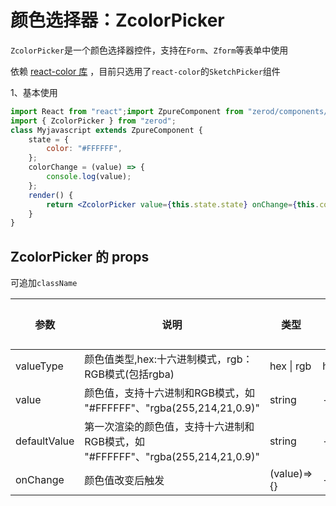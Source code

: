 # 颜色选择器：ZcolorPicker

`ZcolorPicker`是一个颜色选择器控件，支持在`Form`、`Zform`等表单中使用

依赖 <a href="http://casesandberg.github.io/react-color/" target="_blank">react-color 库</a> ，目前只选用了`react-color`的`SketchPicker`组件

1、基本使用

<div class="z-demo-box" data-render="demo1" data-title="基本使用"></div>

```jsx
import React from "react";import ZpureComponent from "zerod/components/ZpureComponent";
import { ZcolorPicker } from "zerod";
class Myjavascript extends ZpureComponent {
	state = {
		color: "#FFFFFF",
	};
	colorChange = (value) => {
		console.log(value);
	};
	render() {
		return <ZcolorPicker value={this.state.state} onChange={this.colorChange} valueType="hex" />;
	}
}
```

## ZcolorPicker 的 props

可追加`className`

<table>
	<thead>
		<tr>
			<th>参数</th>
			<th>说明</th>
			<th>类型</th>
			<th>默认值</th>
		</tr>
	</thead>
	<tbody>
	 	<tr>
			<td>valueType</td>
			<td>颜色值类型,hex:十六进制模式，rgb：RGB模式(包括rgba)</td>
			<td>hex | rgb</td>
			<td>hex</td>
		</tr>
		<tr>
			<td>value</td>
			<td>颜色值，支持十六进制和RGB模式，如 "#FFFFFF"、"rgba(255,214,21,0.9)"</td>
			<td>string</td>
			<td>--</td>
		</tr>
		<tr>
			<td>defaultValue</td>
			<td>第一次渲染的颜色值，支持十六进制和RGB模式，如 "#FFFFFF"、"rgba(255,214,21,0.9)"</td>
			<td>string</td>
			<td>--</td>
		</tr>
		<tr>
			<td>onChange</td>
			<td>颜色值改变后触发</td>
			<td>(value)=>{}</td>
			<td>--</td>
		</tr>
	</tbody>
</table>
